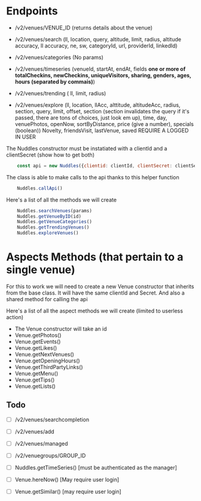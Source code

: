 # Endpoints 

- /v2/venues/VENUE_ID (returns details about the venue)

- /v2/venues/search (ll, location, query, altitude, limit, radius, altitude accuracy, ll
  accuracy, ne, sw, categoryId, url, providerId, linkedId)

- /v2/venues/categories (No params)

- /v2/venues/timeseries (venueId, startAt, endAt, fields __one or more of totalCheckins,
  newCheckins, uniqueVisitors, sharing, genders, ages, hours (separated by commais)__)
  
- /v2/venues/trending ( ll, limit, radius) 

- /v2/venues/explore (ll, location, llAcc, alttitude, altitudeAcc, radius, section, query,
  limit, offset, section (section invalidates the query if it's passed, there are tons of
  choices, just look em up), time, day, venuePhotos, openNow, sortByDistance, price (give
  a number), specials (boolean)) Novelty, friendsVisit, lastVenue, saved REQUIRE A LOGGED IN
  USER


The Nuddles constructor must be instatiated with a clientId and a clientSecret (show how
to get both)

```javascript
    const api = new Nuddles({clientid: clientId, clientSecret: clientSecret})
```

The class is able to make calls to the api thanks to this helper function
``` javascript
    Nuddles.callApi()
```

Here's a list of all the methods we will create

```javascript 
    Nuddles.searchVenues(params)
    Nuddles.getVenueByID(id)
    Nuddles.getVenueCategories()
    Nuddles.getTrendingVenues()
    Nuddles.exploreVenues()
```


# Aspects Methods (that pertain to a single venue)
For this to work we will need to create a new Venue constructor that inherits from the
base class. It will have the same clientId and Secret. 
And also a shared method for calling the api

Here's a list of all the aspect methods we will create (limited to userless action)

- The Venue constructor will take an id 
- Venue.getPhotos()
- Venue.getEvents()
- Venue.getLikes()
- Venue.getNextVenues()
- Venue.getOpeningHours()
- Venue.getThirdPartyLinks()
- Venue.getMenu() 
- Venue.getTips()
- Venue.getLists() 

## Todo

- [  ] /v2/venues/searchcompletion
- [  ] /v2/venues/add
- [  ] /v2/venues/managed
- [  ] /v2/venuegroups/GROUP_ID
- [  ] Nuddles.getTimeSeries() [must be authenticated as the manager]
- [  ] Venue.hereNow() [May require user login]
- [  ] Venue.getSimilar() [may require user login]




